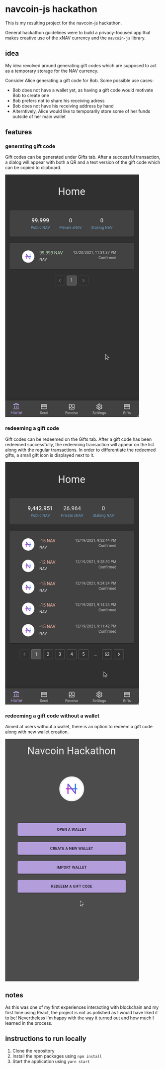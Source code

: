# navcoin-js hackathon

This is my resulting project for the navcoin-js hackathon. 

General hackathon guidelines were to build a privacy-focused app that makes creative use of the xNAV currency and the `navcoin-js` library.

## idea

My idea revolved around generating gift codes which are supposed to act as a temporary storage for the NAV currency.

Consider Alice generating a gift code for Bob. Some possible use cases:
- Bob does not have a wallet yet, as having a gift code would motivate Bob to create one
- Bob prefers not to share his receiving adress
- Bob does not have his receiving address by hand
- Alterntively, Alice would like to temporarily store some of her funds outside of her main wallet

## features 

### generating gift code

Gift codes can be generated under Gifts tab. After a successful transaction, a dialog will appear with both a QR and a text version of the gift code which can be copied to clipboard.

![Generating gift code](demo/generateGiftCodeNAV.gif)

### redeeming a gift code

Gift codes can be redeemed on the Gifts tab. After a gift code has been redeemed successfully, the redeeming transaction will appear on the list along with the regular transactions. In order to differentiate the redeemed gifts, a small gift icon is displayed next to it.

![Redeem to existing wallet](demo/redeemRegular.gif)

### redeeming a gift code without a wallet

Aimed at users without a wallet, there is an option to redeem a gift code along with new wallet creation.

![Redeem without a wallet](demo/redeemOnCreate.gif)

## notes

As this was one of my first experiences interacting with blockchain and my first time using React, the project is not as polished as I would have liked it to be! Nevertheless I'm happy with the way it turned out and how much I learned in the process.

## instructions to run locally

1. Clone the repository
2. Install the npm packages using `npm install`
3. Start the application using `yarn start`